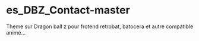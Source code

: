 # es_DBZ_Contact-master
Theme sur Dragon ball z pour frotend retrobat, batocera et autre compatible animé...
